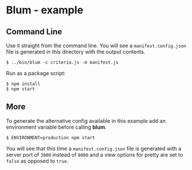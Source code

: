 # Blum - example



## Command Line

Use it straight from the command line. You will see a `manifest.config.json` file is generated in this directory with the output contents.

	$ ../bin/blum -c criteria.js -m manifest.js

Run as a package script:

	$ npm install
	$ npm start


## More
To generate the alternative config available in this example add an environment variable before calling **blum**.

	$ ENVIRONMENT=production npm start

You will see that this time a `manifest.config.json` file is generated with a server port of `3000` instead of `8080` and a view options for pretty are set to `false` as opposed to `true`.